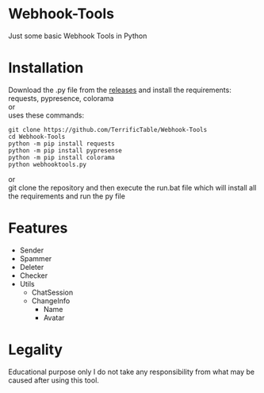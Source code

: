 # Webhook-Tools
Just some basic Webhook Tools in Python

# Installation
Download the .py file from the [releases](https://github.com/TerrificTable/Webhook-Tools/releases)
and install the requirements: requests, pypresence, colorama    
or    
uses these commands:
```
git clone https://github.com/TerrificTable/Webhook-Tools
cd Webhook-Tools
python -m pip install requests
python -m pip install pypresense
python -m pip install colorama
python webhooktools.py
```
or    
git clone the repository and then execute the run.bat file which will install all the requirements and run the py file

# Features
  - Sender
  - Spammer
  - Deleter
  - Checker
  - Utils
    - ChatSession
    - ChangeInfo
      - Name
      - Avatar

# Legality
Educational purpose only
I do not take any responsibility from what may be caused after using this tool.
